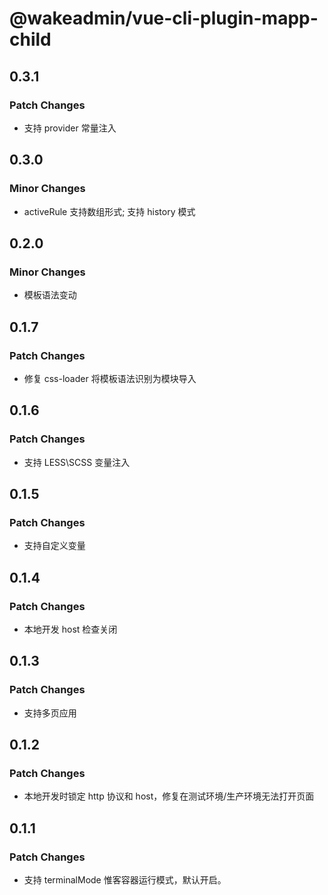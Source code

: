 # @wakeadmin/vue-cli-plugin-mapp-child

## 0.3.1

### Patch Changes

- 支持 provider 常量注入

## 0.3.0

### Minor Changes

- activeRule 支持数组形式; 支持 history 模式

## 0.2.0

### Minor Changes

- 模板语法变动

## 0.1.7

### Patch Changes

- 修复 css-loader 将模板语法识别为模块导入

## 0.1.6

### Patch Changes

- 支持 LESS\SCSS 变量注入

## 0.1.5

### Patch Changes

- 支持自定义变量

## 0.1.4

### Patch Changes

- 本地开发 host 检查关闭

## 0.1.3

### Patch Changes

- 支持多页应用

## 0.1.2

### Patch Changes

- 本地开发时锁定 http 协议和 host，修复在测试环境/生产环境无法打开页面

## 0.1.1

### Patch Changes

- 支持 terminalMode 惟客容器运行模式，默认开启。
